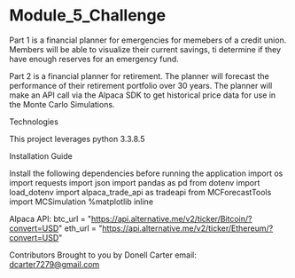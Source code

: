 # Module_5_Challenge
Part 1 is a financial planner for emergencies for memebers of a credit union. Members will be able to visualize their current savings, ti determine if they have enough reserves for an emergency fund.

Part 2 is a financial planner for retirement. The planner will forecast the performance of their retirement portfolio over 30 years. The planner will make an API call via the Alpaca SDK to get historical price data for use in the Monte Carlo Simulations.

Technologies

This project leverages python 3.3.8.5

Installation Guide

Install the following dependencies before running the application
import os
import requests
import json
import pandas as pd
from dotenv import load_dotenv
import alpaca_trade_api as tradeapi
from MCForecastTools import MCSimulation
%matplotlib inline

Alpaca API:
btc_url = "https://api.alternative.me/v2/ticker/Bitcoin/?convert=USD"
eth_url = "https://api.alternative.me/v2/ticker/Ethereum/?convert=USD"


Contributors
Brought to you by Donell Carter email: dcarter7279@gmail.com



